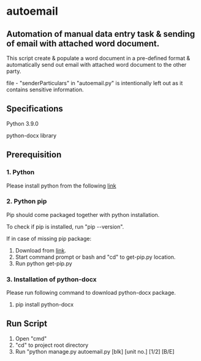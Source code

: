 # autoemail
## Automation of manual data entry task & sending of email with attached word document.

This script create & populate a word document in a pre-defined format & automatically send out email with attached word document to the other party.

file - "senderParticulars" in "autoemail.py" is intentionally left out as it contains sensitive information.

## Specifications
Python 3.9.0

python-docx library

## Prerequisition
### 1. Python
Please install python from the following [link](https://www.python.org/ftp/python/3.9.0/python-3.9.0-amd64.exe)

### 2. Python pip 
Pip should come packaged together with python installation.

To check if pip is installed, run "pip --version".

If in case of missing pip package:
1. Download from [link](https://bootstrap.pypa.io/get-pip.py).
2. Start command prompt or bash and "cd" to get-pip.py location.
3. Run python get-pip.py

### 3. Installation of python-docx
Please run following command to download python-docx package.
1. pip install python-docx

## Run Script
1. Open "cmd"
2. "cd" to project root directory 
3. Run "python manage.py autoemail.py [blk] [unit no.] [1/2] [B/E]

